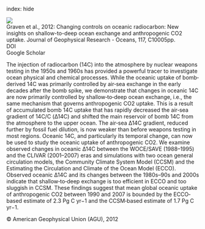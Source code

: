 index: hide

<div class="Citation">
    <div class="Citation-thumb CitationThumb-linked"  data-href="https://doi.org/10.1029/2012jc008074">
      <img src="https://static.claimspace.cloud/climate-study-static/refs/thumbs/6/Graven_et_al_2012-thumb.png" />
    </div>

  <div class="Citation-body">
    <div class="Citation-text">Graven et al., 2012: Changing controls on oceanic radiocarbon: New insights on shallow-to-deep ocean exchange and anthropogenic CO2 uptake. <span class="Article-journal">Journal of Geophysical Research - Oceans, </span><span class="Article-volume">117, </span>C10005pp.</div>
    <div class="Citation-links">
      <div class="CitationLink" data-href="https://doi.org/10.1029/2012jc008074">
        <div class="CitationLink-icon CitationLink-Doi"></div>
        <div class="CitationLink-text">DOI</div>
      </div>
      <div class="CitationLink" data-href="https://scholar.google.com/scholar?q=10.1029/2012jc008074">
        <div class="CitationLink-icon CitationLink-Scholar"></div>
        <div class="CitationLink-text">Google Scholar</div>
      </div>
    </div>
  </div>
</div>

The injection of radiocarbon (14C) into the atmosphere by nuclear weapons testing in the 1950s and 1960s has provided a powerful tracer to investigate ocean physical and chemical processes. While the oceanic uptake of bomb‐derived 14C was primarily controlled by air‐sea exchange in the early decades after the bomb spike, we demonstrate that changes in oceanic 14C are now primarily controlled by shallow‐to‐deep ocean exchange, i.e., the same mechanism that governs anthropogenic CO2 uptake. This is a result of accumulated bomb 14C uptake that has rapidly decreased the air‐sea gradient of 14C/C (Δ14C) and shifted the main reservoir of bomb 14C from the atmosphere to the upper ocean. The air‐sea Δ14C gradient, reduced further by fossil fuel dilution, is now weaker than before weapons testing in most regions. Oceanic 14C, and particularly its temporal change, can now be used to study the oceanic uptake of anthropogenic CO2. We examine observed changes in oceanic Δ14C between the WOCE/SAVE (1988–1995) and the CLIVAR (2001–2007) eras and simulations with two ocean general circulation models, the Community Climate System Model (CCSM) and the Estimating the Circulation and Climate of the Ocean Model (ECCO). Observed oceanic Δ14C and its changes between the 1980s–90s and 2000s indicate that shallow‐to‐deep exchange is too efficient in ECCO and too sluggish in CCSM. These findings suggest that mean global oceanic uptake of anthropogenic CO2 between 1990 and 2007 is bounded by the ECCO‐based estimate of 2.3 Pg C yr−1 and the CCSM‐based estimate of 1.7 Pg C yr−1.

<div class="Citation-copy">
&copy; American Geophysical Union (AGU), 2012
</div>